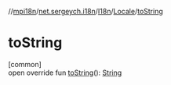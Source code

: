 //[mpi18n](../../../../index.md)/[net.sergeych.i18n](../../index.md)/[I18n](../index.md)/[Locale](index.md)/[toString](to-string.md)

# toString

[common]\
open override fun [toString](to-string.md)(): [String](https://kotlinlang.org/api/latest/jvm/stdlib/kotlin/-string/index.html)
